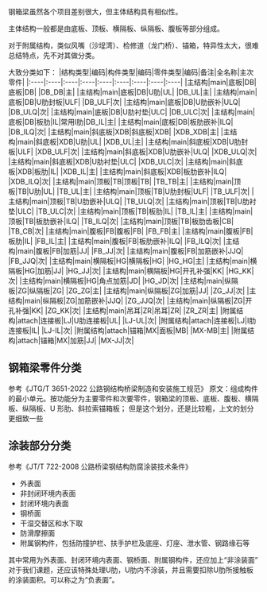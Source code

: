 
钢箱梁虽然各个项目差别很大，但主体结构具有相似性。

主体结构一般都是由底板、顶板、横隔板、纵隔板、腹板等部分组成。

对于附属结构，类似风嘴（沙埕湾）、检修道（龙门桥）、锚箱，特异性太大，很难总结特点，先不对其做分类。

大致分类如下：
|结构类型|编码|构件类型|编码|零件类型|编码|备注|全名称|主次零件|
|:----|:----|:----|:----|:----|:----|:----|:----|:----|
|主结构|main|底板|DB|底板|DB| |DB_DB|主|
|主结构|main|底板|DB|U肋|UL| |DB_UL|主|
|主结构|main|底板|DB|U肋封板|ULF| |DB_ULF|次|
|主结构|main|底板|DB|U肋嵌补|ULQ| |DB_ULQ|次|
|主结构|main|底板|DB|U肋衬垫|ULC| |DB_ULC|次|
|主结构|main|底板|DB|板肋|IL|常用I肋|DB_IL|主|
|主结构|main|底板|DB|板肋嵌补|ILQ| |DB_ILQ|次|
|主结构|main|斜底板|XDB|斜底板|XDB| |XDB_XDB|主|
|主结构|main|斜底板|XDB|U肋|UL| |XDB_UL|主|
|主结构|main|斜底板|XDB|U肋封板|ULF| |XDB_ULF|次|
|主结构|main|斜底板|XDB|U肋嵌补|ULQ| |XDB_ULQ|次|
|主结构|main|斜底板|XDB|U肋衬垫|ULC| |XDB_ULC|次|
|主结构|main|斜底板|XDB|板肋|IL| |XDB_IL|主|
|主结构|main|斜底板|XDB|板肋嵌补|ILQ| |XDB_ILQ|次|
|主结构|main|顶板|TB|顶板|TB| |TB_TB|主|
|主结构|main|顶板|TB|U肋|UL| |TB_UL|主|
|主结构|main|顶板|TB|U肋封板|ULF| |TB_ULF|次|
|主结构|main|顶板|TB|U肋嵌补|ULQ| |TB_ULQ|次|
|主结构|main|顶板|TB|U肋衬垫|ULC| |TB_ULC|次|
|主结构|main|顶板|TB|板肋|IL| |TB_IL|主|
|主结构|main|顶板|TB|板肋嵌补|ILQ| |TB_ILQ|次|
|主结构|main|顶板|TB|板肋齿板|CB| |TB_CB|次|
|主结构|main|腹板|FB|腹板|FB| |FB_FB|主|
|主结构|main|腹板|FB|板肋|IL| |FB_IL|主|
|主结构|main|腹板|FB|板肋嵌补|ILQ| |FB_ILQ|次|
|主结构|main|腹板|FB|加筋|JJ| |FB_JJ|次|
|主结构|main|腹板|FB|加筋嵌补|JJQ| |FB_JJQ|次|
|主结构|main|横隔板|HG|横隔板|HG| |HG_HG|主|
|主结构|main|横隔板|HG|加筋|JJ| |HG_JJ|次|
|主结构|main|横隔板|HG|开孔补强|KK| |HG_KK|次|
|主结构|main|横隔板|HG|角点加筋|JD| |HG_JD|次|
|主结构|main|纵隔板|ZG|纵隔板|ZG| |ZG_ZG|主|
|主结构|main|纵隔板|ZG|加筋|JJ| |ZG_JJ|次|
|主结构|main|纵隔板|ZG|加筋嵌补|JJQ| |ZG_JJQ|次|
|主结构|main|纵隔板|ZG|开孔补强|KK| |ZG_KK|次|
|主结构|main|吊耳|ZR|吊耳|ZR| |ZR_ZR|主|
|附属结构|attach|连接板|LJ|U肋连接板|UL| |LJ-UL|次|
|附属结构|attach|连接板|LJ|I肋连接板|IL| |LJ-IL|次|
|附属结构|attach|锚箱|MX|面板|MB| |MX-MB|主|
|附属结构|attach|锚箱|MX|加筋|JJ| |MX-JJ|次|


## 钢箱梁零件分类
参考《JTG/T 3651-2022 公路钢结构桥梁制造和安装施工规范》
原文：组成构件的最小单元。按功能分为主要零件和次要零件，钢箱梁的顶板、底板、腹板、横隔板、纵隔板、U 形肋、斜拉索锚箱板；
但是这个划分，还是比较粗，上文的划分更细致一些

## 涂装部分分类
参考《JT/T 722-2008 公路桥梁钢结构防腐涂装技术条件》

- 外表面
- 非封闭环境内表面
- 封闭环境内表面
- 钢桥面
- 干湿交替区和水下取
- 防滑摩擦面
- 附属钢构件，包括防撞护栏、扶手护栏及底座、灯座、泄水管、钢路缘石等

其中常用为外表面、封闭环境内表面、钢桥面、附属钢构件，还应加上“非涂装面”
对于我们课题，还应该特殊处理U肋，U肋内不涂装，并且需要扣除U肋所接触板的涂装面积。可以称之为“负表面”。